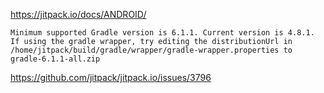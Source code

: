 
https://jitpack.io/docs/ANDROID/


```
Minimum supported Gradle version is 6.1.1. Current version is 4.8.1. If using the gradle wrapper, try editing the distributionUrl in /home/jitpack/build/gradle/wrapper/gradle-wrapper.properties to gradle-6.1.1-all.zip
```
https://github.com/jitpack/jitpack.io/issues/3796